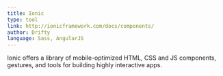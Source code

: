 ```yaml
---
title: Ionic
type: tool
link: http://ionicframework.com/docs/components/
author: Drifty
language: Sass, AngularJS
---
```


Ionic offers a library of mobile-optimized HTML, CSS and JS components, gestures, and tools for building highly interactive apps.
